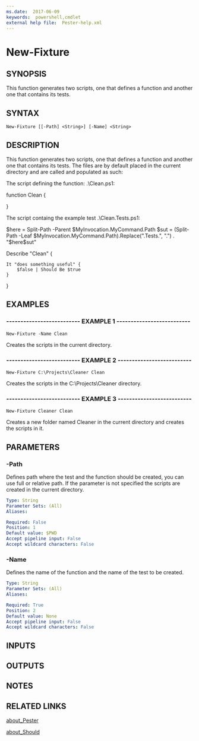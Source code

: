 ```yaml
---
ms.date:  2017-06-09
keywords:  powershell,cmdlet
external help file:  Pester-help.xml
---
```


# New-Fixture

## SYNOPSIS
This function generates two scripts, one that defines a function
and another one that contains its tests.

## SYNTAX

```
New-Fixture [[-Path] <String>] [-Name] <String>
```

## DESCRIPTION
This function generates two scripts, one that defines a function
and another one that contains its tests.
The files are by default
placed in the current directory and are called and populated as such:


The script defining the function: .\Clean.ps1:

function Clean {

}

The script containg the example test .\Clean.Tests.ps1:

$here = Split-Path -Parent $MyInvocation.MyCommand.Path
$sut = (Split-Path -Leaf $MyInvocation.MyCommand.Path).Replace(".Tests.", ".")
.
"$here\$sut"

Describe "Clean" {

    It "does something useful" {
        $false | Should Be $true
    }
}

## EXAMPLES

### -------------------------- EXAMPLE 1 --------------------------
```
New-Fixture -Name Clean
```

Creates the scripts in the current directory.

### -------------------------- EXAMPLE 2 --------------------------
```
New-Fixture C:\Projects\Cleaner Clean
```

Creates the scripts in the C:\Projects\Cleaner directory.

### -------------------------- EXAMPLE 3 --------------------------
```
New-Fixture Cleaner Clean
```

Creates a new folder named Cleaner in the current directory and creates the scripts in it.

## PARAMETERS

### -Path
Defines path where the test and the function should be created, you can use full or relative path.
If the parameter is not specified the scripts are created in the current directory.

```yaml
Type: String
Parameter Sets: (All)
Aliases: 

Required: False
Position: 1
Default value: $PWD
Accept pipeline input: False
Accept wildcard characters: False
```

### -Name
Defines the name of the function and the name of the test to be created.

```yaml
Type: String
Parameter Sets: (All)
Aliases: 

Required: True
Position: 2
Default value: None
Accept pipeline input: False
Accept wildcard characters: False
```

## INPUTS

## OUTPUTS

## NOTES

## RELATED LINKS

[about_Pester](https://github.com/pester/Pester/blob/master/en-US/about_Pester.help.txt)

[about_Should](https://github.com/pester/Pester/blob/master/en-US/about_Should.help.txt)

